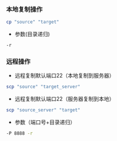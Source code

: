 <!--
 * @Author: 程英明
 * @Date: 2022-07-05 11:23:58
 * @LastEditTime: 2022-07-05 13:18:34
 * @LastEditors: 程英明
 * @Description: 
 * @FilePath: \doc-man\docs\os\linux\filerudp.md
 * QQ:504875043@qq.com
-->
### 本地复制操作
```sh
cp "source" "target"
```
- 参数(目录递归)
```sh
-r
```
### 远程操作
- 远程复制默认端口22（本地复制到服务器）
```sh
scp "source" "target_server"
```
- 远程复制默认端口22（服务器复制到本地）
```sh
scp "source_server" "target"
```
- 参数（端口号+目录递归）
```sh
-P 8888 -r
```